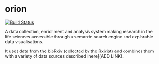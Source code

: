 # orion
[![Build Status](https://travis-ci.org/kstathou/orion.svg?branch=dev)](https://travis-ci.org/kstathou/orion)

A data collection, enrichment and analysis system making research in the life sciences accessible through a semantic search engine and explorable data visualisations.

It uses data from the [bioRxiv](https://www.biorxiv.org/) (collected by the [Rxivist](https://rxivist.org/)) and combines them with a variety of data sources described [here](ADD LINK).
